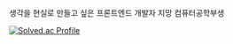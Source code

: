 생각을 현실로 만들고 싶은 
프론트엔드 개발자 지망 컴퓨터공학부생

[![Solved.ac Profile](http://mazassumnida.wtf/api/v2/generate_badge?boj=nanahifan)](https://solved.ac/nanahifan/)

<!--
**devmiru/devmiru** is a ✨ _special_ ✨ repository because its `README.md` (this file) appears on your GitHub profile.

Here are some ideas to get you started:

- 🔭 I’m currently working on ...
- 🌱 I’m currently learning ...
- 👯 I’m looking to collaborate on ...
- 🤔 I’m looking for help with ...
- 💬 Ask me about ...
- 📫 How to reach me: ...
- 😄 Pronouns: ...
- ⚡ Fun fact: ...
-->
